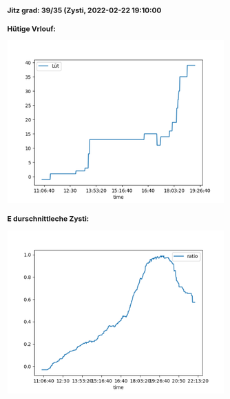 ### Jitz grad: 39/35 (Zysti, 2022-02-22 19:10:00

### Hütige Vrlouf:
![Graph](Today.png)

### E durschnittleche Zysti:
![Graph](Zysti.png)